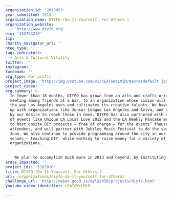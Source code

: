 ```yaml
---
organization_id: '2013053'
year_submitted: 2013
organization_name: DIYFO (Do-It-Yourself. For Others.)
organization_website:
  - 'http://www.diyfo.org'
ein: '453753219'
zip: ''
charity_navigator_url: ''
ntee_type: ''
tags_indicators:
  - Arts & Cultural Vitality
twitter: ''
instagram: ''
facebook: ''
org_type: For profit
project_image: 'http://img.youtube.com/vi/cEATGWzLMiM/maxresdefault.jpg'
project_video: ''
org_summary: >-
  In fewer than 18 months, DIYFO has grown from an arts and crafts-oriented
  meeting among friends at a bar, to an organization whose vision will change
  the way Los Angeles uses and cultivates its creative talents. We have teamed
  up with organizations like Junior League Los Angeles and Aviva, and are driven
  by our desire to reach those in need. DIYFO has also partnered with organizers
  of events like Unique LA Local Love 2012 and the LA Weekly Pancake Breakfast
  to host onsite DIY projects — free of charge — for the events’ thousands of
  attendees, and will partner with Jubilee Music Festival to do the same in
  June. We also continue to provide programming around the city in our sponsor
  venues — teaching DIY, while working to raise money for a variety of
  organizations.
   
   
    We plan to accomplish much more in 2013 and beyond, by instituting our pilot program in a physical space, while meanwhile expanding our multimedia content to extend our reach — using all available resources and outlets to provide artistic opportunities, advance appreciation and understanding, and unlock the creative potential in all of LA’s residents.
areas_impacted: ''
project_ids: '5102018'
title: DIYFO (Do-It-Yourself. For Others.)
uri: /organizations/diyfo-do-it-yourself-for-others/
challenge_url: 'http://maker.good.is/myla2050/projects/diyfo.html'
youtube_video_identifier: cEATGWzLMiM

---
```

